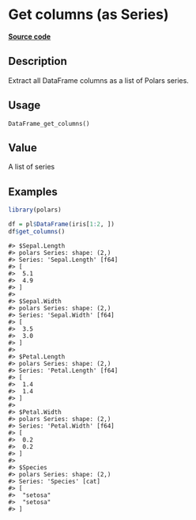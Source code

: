 

# Get columns (as Series)

[**Source code**](https://github.com/pola-rs/r-polars/tree/8387e0a88c6889e6449b053999aada405c241066/R/after-wrappers.R#L20)

## Description

Extract all DataFrame columns as a list of Polars series.

## Usage

<pre><code class='language-R'>DataFrame_get_columns()
</code></pre>

## Value

A list of series

## Examples

``` r
library(polars)

df = pl$DataFrame(iris[1:2, ])
df$get_columns()
```

    #> $Sepal.Length
    #> polars Series: shape: (2,)
    #> Series: 'Sepal.Length' [f64]
    #> [
    #>  5.1
    #>  4.9
    #> ]
    #> 
    #> $Sepal.Width
    #> polars Series: shape: (2,)
    #> Series: 'Sepal.Width' [f64]
    #> [
    #>  3.5
    #>  3.0
    #> ]
    #> 
    #> $Petal.Length
    #> polars Series: shape: (2,)
    #> Series: 'Petal.Length' [f64]
    #> [
    #>  1.4
    #>  1.4
    #> ]
    #> 
    #> $Petal.Width
    #> polars Series: shape: (2,)
    #> Series: 'Petal.Width' [f64]
    #> [
    #>  0.2
    #>  0.2
    #> ]
    #> 
    #> $Species
    #> polars Series: shape: (2,)
    #> Series: 'Species' [cat]
    #> [
    #>  "setosa"
    #>  "setosa"
    #> ]
